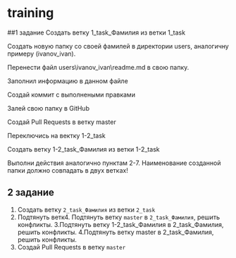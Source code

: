 # training

##1 задание
Создать ветку 1_task_Фамилия из ветки 1_task

Создать новую папку со своей фамилей в директории users, аналогичну примеру (ivanov_ivan).

Перенести файл users\ivanov_ivan\readme.md в свою папку.

Заполнил информацию в данном файле

Создай коммит с выполнеными правками

Залей свою папку в GitHub

Создай Pull Requests в ветку master

Переключись на вектку 1-2_task

Создать ветку 1-2_task_Фамилия из ветки 1-2_task

Выполни действия аналогично пунктам 2-7. Наименование созданной папки должно совпадать в двух ветках!

## 2 задание
1. Создать ветку `2_task_Фамилия`  из ветки `2_task` 
2. Подтянуть ветк4. Подтянуть ветку `master` в `2_task_Фамилия`, решить конфликты.
3.Подтянуть ветку 1-2_task_Фамилия в 2_task_Фамилия, решить конфликты.
4.Подтянуть ветку master в 2_task_Фамилия, решить конфликты.
5. Создай Pull Requests в ветку `master`





